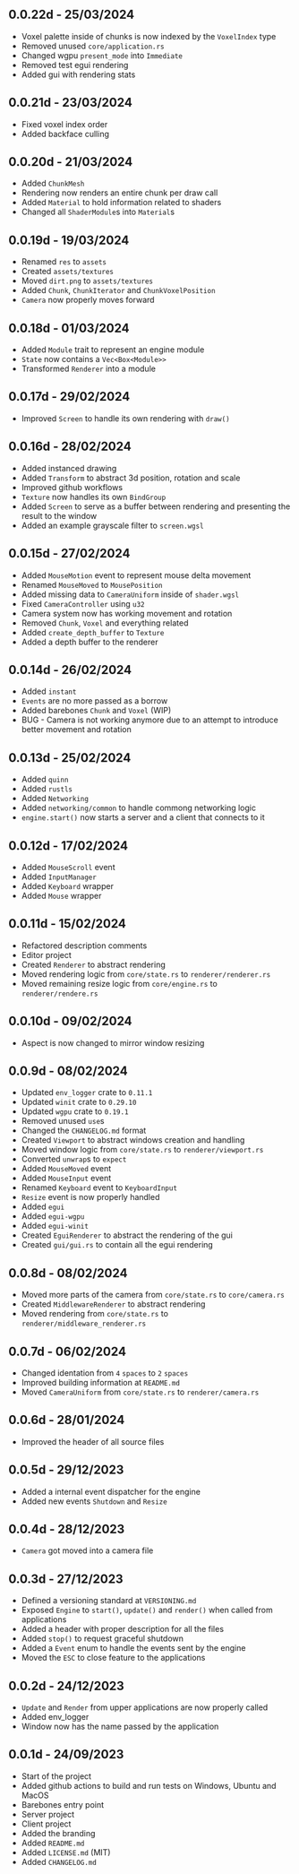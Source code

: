 ## 0.0.22d - 25/03/2024
- Voxel palette inside of chunks is now indexed by the `VoxelIndex` type
- Removed unused `core/application.rs`
- Changed wgpu `present_mode` into `Immediate`
- Removed test egui rendering
- Added gui with rendering stats

## 0.0.21d - 23/03/2024
- Fixed voxel index order
- Added backface culling

## 0.0.20d - 21/03/2024
- Added `ChunkMesh`
- Rendering now renders an entire chunk per draw call
- Added `Material` to hold information related to shaders
- Changed all `ShaderModule`s into `Material`s

## 0.0.19d - 19/03/2024
- Renamed `res` to `assets`
- Created `assets/textures`
- Moved `dirt.png` to `assets/textures`
- Added `Chunk`, `ChunkIterator` and `ChunkVoxelPosition`
- `Camera` now properly moves forward

## 0.0.18d - 01/03/2024

- Added `Module` trait to represent an engine module
- `State` now contains a `Vec<Box<Module>>`
- Transformed `Renderer` into a module

## 0.0.17d - 29/02/2024

- Improved `Screen` to handle its own rendering with `draw()`

## 0.0.16d - 28/02/2024

- Added instanced drawing
- Added `Transform` to abstract 3d position, rotation and scale
- Improved github workflows
- `Texture` now handles its own `BindGroup`
- Added `Screen` to serve as a buffer between rendering and presenting the result to the window
- Added an example grayscale filter to `screen.wgsl`

## 0.0.15d - 27/02/2024

- Added `MouseMotion` event to represent mouse delta movement
- Renamed `MouseMoved` to `MousePosition`
- Added missing data to `CameraUniform` inside of `shader.wgsl`
- Fixed `CameraController` using `u32`
- Camera system now has working movement and rotation
- Removed `Chunk`, `Voxel` and everything related
- Added `create_depth_buffer` to `Texture`
- Added a depth buffer to the renderer

## 0.0.14d - 26/02/2024

- Added `instant`
- `Events` are no more passed as a borrow
- Added barebones `Chunk` and `Voxel` (WIP)
- BUG - Camera is not working anymore due to an attempt to introduce better movement and rotation

## 0.0.13d - 25/02/2024

- Added `quinn`
- Added `rustls`
- Added `Networking`
- Added `networking/common` to handle commong networking logic
- `engine.start()` now starts a server and a client that connects to it

## 0.0.12d - 17/02/2024

- Added `MouseScroll` event
- Added `InputManager`
- Added `Keyboard` wrapper
- Added `Mouse` wrapper

## 0.0.11d - 15/02/2024

- Refactored description comments
- Editor project
- Created `Renderer` to abstract rendering
- Moved rendering logic from `core/state.rs` to `renderer/renderer.rs`
- Moved remaining resize logic from `core/engine.rs` to `renderer/rendere.rs`

## 0.0.10d - 09/02/2024

- Aspect is now changed to mirror window resizing

## 0.0.9d - 08/02/2024

- Updated `env_logger` crate to `0.11.1`
- Updated `winit` crate to `0.29.10`
- Updated `wgpu` crate to `0.19.1`
- Removed unused `use`s
- Changed the `CHANGELOG.md` format
- Created `Viewport` to abstract windows creation and handling
- Moved window logic from `core/state.rs` to `renderer/viewport.rs`
- Converted `unwrap`s to `expect`
- Added `MouseMoved` event
- Added `MouseInput` event
- Renamed `Keyboard` event to `KeyboardInput`
- `Resize` event is now properly handled
- Added `egui`
- Added `egui-wgpu`
- Added `egui-winit`
- Created `EguiRenderer` to abstract the rendering of the gui
- Created `gui/gui.rs` to contain all the egui rendering

## 0.0.8d - 08/02/2024

- Moved more parts of the camera from `core/state.rs` to `core/camera.rs`
- Created `MiddlewareRenderer` to abstract rendering
- Moved rendering from `core/state.rs` to `renderer/middleware_renderer.rs`

## 0.0.7d - 06/02/2024

- Changed identation from `4` `spaces` to `2` `spaces`
- Improved building information at `README.md`
- Moved `CameraUniform` from `core/state.rs` to `renderer/camera.rs`

## 0.0.6d - 28/01/2024

- Improved the header of all source files

## 0.0.5d - 29/12/2023

- Added a internal event dispatcher for the engine
- Added new events `Shutdown` and `Resize`

## 0.0.4d - 28/12/2023

- `Camera` got moved into a camera file

## 0.0.3d - 27/12/2023

- Defined a versioning standard at `VERSIONING.md`
- Exposed `Engine` to `start()`, `update()` and `render()` when called from applications
- Added a header with proper description for all the files
- Added `stop()` to request graceful shutdown
- Added a `Event` enum to handle the events sent by the engine
- Moved the `ESC` to close feature to the applications

## 0.0.2d - 24/12/2023

- `Update` and `Render` from upper applications are now properly called
- Added env_logger
- Window now has the name passed by the application

## 0.0.1d - 24/09/2023
- Start of the project
- Added github actions to build and run tests on Windows, Ubuntu and MacOS
- Barebones entry point
- Server project
- Client project
- Added the branding
- Added `README.md`
- Added `LICENSE.md` (MIT)
- Added `CHANGELOG.md`
